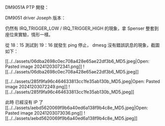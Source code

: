 
DM9051A PTP 開發：

DM9051 driver Joseph 版本：

仍然有 IRQ_TRIGGER_LOW  / IRQ_TRIGGER_HIGH 的現象，拿 Spenser 整套到座位來實驗，情形一樣。

從 18：15 測試到 19：16 就發生 ping 停止， dmesg 沒有錯誤訊息的現象，截圖如下：

[[../../assets/06dba2698c0ec708a428e65ae22df3b6_MD5.jpeg|Open: Pasted image 20241203072341.png]]
![[../../assets/06dba2698c0ec708a428e65ae22df3b6_MD5.jpeg]]


[[../../assets/285f9fa96c464633813cc1fe35ab130b_MD5.jpeg|Open: Pasted image 20241203072249.png]]
![[../../assets/285f9fa96c464633813cc1fe35ab130b_MD5.jpeg]]

此時 已經沒有 IP 了
[[../../assets/aebd5620069f9b6a40ed6a138f9b4c8e_MD5.jpeg|Open: Pasted image 20241203073036.png]]
![[../../assets/aebd5620069f9b6a40ed6a138f9b4c8e_MD5.jpeg]]

